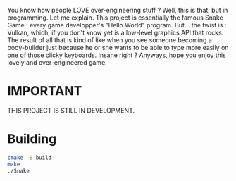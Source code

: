You know how people LOVE over-engineering stuff ? Well, this is that, but in programming. Let me explain. This project is essentially the famous Snake Game : every game developper's "Hello World" program. But... the twist is : Vulkan, which, if you don't know yet is a low-level graphics API that rocks. The result of all that is kind of like when you see someone becoming a body-builder just because he or she wants to be able to type more easily on one of those clicky keyboards. Insane right ? Anyways, hope you enjoy this lovely and over-engineered game.

# IMPORTANT

THIS PROJECT IS STILL IN DEVELOPMENT.

# Building

```bash
cmake -B build
make
./Snake
```
